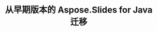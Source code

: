 ---
title: 从早期版本的 Aspose.Slides for Java 迁移
type: docs
weight: 320
url: /java/migration-from-earlier-versions-of-aspose-slides-for-java/
---